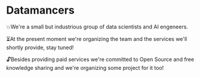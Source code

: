 # Datamancers

:collision:We're a small but industrious group of data scientists and AI engeneers.
 
 :hourglass_flowing_sand:At the present moment we're organizing the team and the services we'll shortly provide, stay tuned!
 
 :unlock:Besides providing paid services we're committed to Open Source and free knowledge sharing and we're organizing some project for it too!
